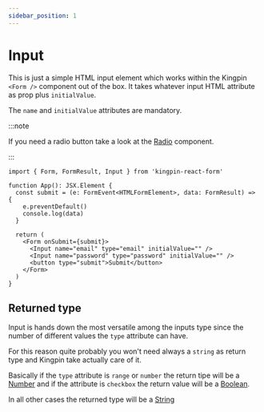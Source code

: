 ```yaml
---
sidebar_position: 1
---
```


# Input

This is just a simple HTML input element which works within the Kingpin
`<Form />` component out of the box. It takes whatever input HTML attribute
as prop plus `initialValue`.

The `name` and `initialValue` attributes are mandatory.

:::note

If you need a radio button take a look at the [Radio](./Radio.mdx) component.

:::

```tsx
import { Form, FormResult, Input } from 'kingpin-react-form'

function App(): JSX.Element {
  const submit = (e: FormEvent<HTMLFormElement>, data: FormResult) => {
    e.preventDefault()
    console.log(data)
  }

  return (
    <Form onSubmit={submit}>
      <Input name="email" type="email" initialValue="" />
      <Input name="password" type="password" initialValue="" />
      <button type="submit">Submit</button>
    </Form>
  )
}
```

## Returned type

Input is hands down the most versatile among the inputs type since the number of different
values the `type` attribute can have.

For this reason quite probably you won't need always a `string` as return type and Kingpin
take actually care of it.

Basically if the `type` attribute is `range` or `number` the return tipe will be a
[Number](https://developer.mozilla.org/en-US/docs/Web/JavaScript/Reference/Global_Objects/Number)
and if the attribute is `checkbox` the return value will be a
[Boolean](https://developer.mozilla.org/en-US/docs/Web/JavaScript/Reference/Global_Objects/Boolean).

In all other cases the returned type will be a
[String](https://developer.mozilla.org/en-US/docs/Web/JavaScript/Reference/Global_Objects/String)
